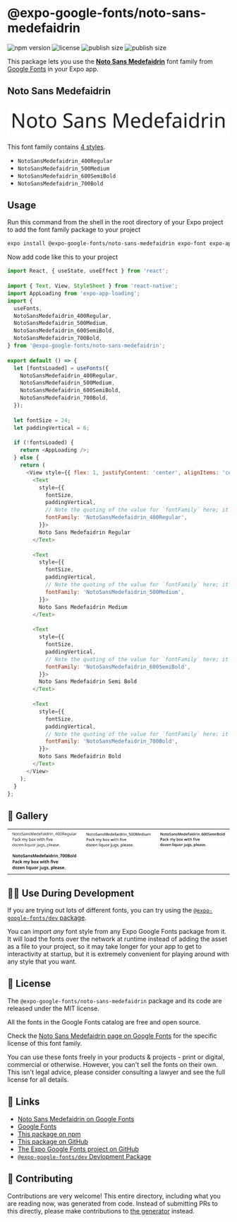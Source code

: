 # @expo-google-fonts/noto-sans-medefaidrin

![npm version](https://flat.badgen.net/npm/v/@expo-google-fonts/noto-sans-medefaidrin)
![license](https://flat.badgen.net/github/license/expo/google-fonts)
![publish size](https://flat.badgen.net/packagephobia/install/@expo-google-fonts/noto-sans-medefaidrin)
![publish size](https://flat.badgen.net/packagephobia/publish/@expo-google-fonts/noto-sans-medefaidrin)

This package lets you use the [**Noto Sans Medefaidrin**](https://fonts.google.com/specimen/Noto+Sans+Medefaidrin) font family from [Google Fonts](https://fonts.google.com/) in your Expo app.

## Noto Sans Medefaidrin

![Noto Sans Medefaidrin](./font-family.png)

This font family contains [4 styles](#-gallery).

- `NotoSansMedefaidrin_400Regular`
- `NotoSansMedefaidrin_500Medium`
- `NotoSansMedefaidrin_600SemiBold`
- `NotoSansMedefaidrin_700Bold`

## Usage

Run this command from the shell in the root directory of your Expo project to add the font family package to your project
```sh
expo install @expo-google-fonts/noto-sans-medefaidrin expo-font expo-app-loading
```

Now add code like this to your project
```js
import React, { useState, useEffect } from 'react';

import { Text, View, StyleSheet } from 'react-native';
import AppLoading from 'expo-app-loading';
import {
  useFonts,
  NotoSansMedefaidrin_400Regular,
  NotoSansMedefaidrin_500Medium,
  NotoSansMedefaidrin_600SemiBold,
  NotoSansMedefaidrin_700Bold,
} from '@expo-google-fonts/noto-sans-medefaidrin';

export default () => {
  let [fontsLoaded] = useFonts({
    NotoSansMedefaidrin_400Regular,
    NotoSansMedefaidrin_500Medium,
    NotoSansMedefaidrin_600SemiBold,
    NotoSansMedefaidrin_700Bold,
  });

  let fontSize = 24;
  let paddingVertical = 6;

  if (!fontsLoaded) {
    return <AppLoading />;
  } else {
    return (
      <View style={{ flex: 1, justifyContent: 'center', alignItems: 'center' }}>
        <Text
          style={{
            fontSize,
            paddingVertical,
            // Note the quoting of the value for `fontFamily` here; it expects a string!
            fontFamily: 'NotoSansMedefaidrin_400Regular',
          }}>
          Noto Sans Medefaidrin Regular
        </Text>

        <Text
          style={{
            fontSize,
            paddingVertical,
            // Note the quoting of the value for `fontFamily` here; it expects a string!
            fontFamily: 'NotoSansMedefaidrin_500Medium',
          }}>
          Noto Sans Medefaidrin Medium
        </Text>

        <Text
          style={{
            fontSize,
            paddingVertical,
            // Note the quoting of the value for `fontFamily` here; it expects a string!
            fontFamily: 'NotoSansMedefaidrin_600SemiBold',
          }}>
          Noto Sans Medefaidrin Semi Bold
        </Text>

        <Text
          style={{
            fontSize,
            paddingVertical,
            // Note the quoting of the value for `fontFamily` here; it expects a string!
            fontFamily: 'NotoSansMedefaidrin_700Bold',
          }}>
          Noto Sans Medefaidrin Bold
        </Text>
      </View>
    );
  }
};

```

## 🔡 Gallery


||||
|-|-|-|
|![NotoSansMedefaidrin_400Regular](./NotoSansMedefaidrin_400Regular.ttf.png)|![NotoSansMedefaidrin_500Medium](./NotoSansMedefaidrin_500Medium.ttf.png)|![NotoSansMedefaidrin_600SemiBold](./NotoSansMedefaidrin_600SemiBold.ttf.png)||
|![NotoSansMedefaidrin_700Bold](./NotoSansMedefaidrin_700Bold.ttf.png)||||


## 👩‍💻 Use During Development

If you are trying out lots of different fonts, you can try using the [`@expo-google-fonts/dev` package](https://github.com/expo/google-fonts/tree/master/font-packages/dev#readme).

You can import *any* font style from any Expo Google Fonts package from it. It will load the fonts
over the network at runtime instead of adding the asset as a file to your project, so it may take longer
for your app to get to interactivity at startup, but it is extremely convenient
for playing around with any style that you want.

## 📖 License

The `@expo-google-fonts/noto-sans-medefaidrin` package and its code are released under the MIT license.

All the fonts in the Google Fonts catalog are free and open source.

Check the [Noto Sans Medefaidrin page on Google Fonts](https://fonts.google.com/specimen/Noto+Sans+Medefaidrin) for the specific license of this font family.

You can use these fonts freely in your products & projects - print or digital, commercial or otherwise. However, you can't sell the fonts on their own. This isn't legal advice, please consider consulting a lawyer and see the full license for all details.

## 🔗 Links

- [Noto Sans Medefaidrin on Google Fonts](https://fonts.google.com/specimen/Noto+Sans+Medefaidrin)
- [Google Fonts](https://fonts.google.com/)
- [This package on npm](https://www.npmjs.com/package/@expo-google-fonts/noto-sans-medefaidrin)
- [This package on GitHub](https://github.com/expo/google-fonts/tree/master/font-packages/noto-sans-medefaidrin)
- [The Expo Google Fonts project on GitHub](https://github.com/expo/google-fonts)
- [`@expo-google-fonts/dev` Devlopment Package](https://github.com/expo/google-fonts/tree/master/font-packages/dev)

## 🤝 Contributing

Contributions are very welcome! This entire directory, including what you are reading now, was generated from code. Instead of submitting PRs to this directly, please make contributions to [the generator](https://github.com/expo/google-fonts/tree/master/packages/generator) instead.
